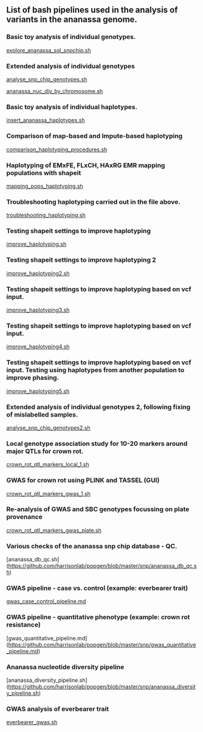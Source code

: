 ## List of bash pipelines used in the analysis of variants in the ananassa genome.
### Basic toy analysis of individual genotypes.
[explore_ananassa_sql_snpchip.sh](https://github.com/harrisonlab/popgen/blob/master/snp/explore_ananassa_sql_snpchip.sh)

### Extended analysis of individual genotypes
[analyse_snp_chip_genotypes.sh](https://github.com/harrisonlab/popgen/blob/master/snp/analyse_snp_chip_genotypes.sh)

[ananassa_nuc_div_by_chromosome.sh](https://github.com/harrisonlab/popgen/blob/master/snp/ananassa_nuc_div_by_chromosome.sh)

### Basic toy analysis of individual haplotypes.
[insert_ananassa_haplotypes.sh](https://github.com/harrisonlab/popgen/blob/master/snp/insert_ananassa_haplotypes.sh)

### Comparison of map-based and Impute-based haplotyping
[comparison_haplotyping_procedures.sh](https://github.com/harrisonlab/popgen/blob/master/snp/comparison_haplotyping_procedures.sh)

### Haplotyping of EMxFE, FLxCH, HAxRG EMR mapping populations with shapeit
[mapping_pops_haplotyping.sh](https://github.com/harrisonlab/popgen/blob/master/snp/mapping_pops_haplotyping.sh)

### Troubleshooting haplotyping carried out in the file above.
[troubleshooting_haplotyping.sh](https://github.com/harrisonlab/popgen/blob/master/snp/troubleshooting_haplotyping.sh)

### Testing shapeit settings to improve haplotyping
[improve_haplotyping.sh](https://github.com/harrisonlab/popgen/blob/master/snp/improve_haplotyping.sh)
### Testing shapeit settings to improve haplotyping 2
[improve_haplotyping2.sh](https://github.com/harrisonlab/popgen/blob/master/snp/improve_haplotyping2.sh)
### Testing shapeit settings to improve haplotyping based on vcf input.
[improve_haplotyping3.sh](https://github.com/harrisonlab/popgen/blob/master/snp/improve_haplotyping3.sh)
### Testing shapeit settings to improve haplotyping based on vcf input.
[improve_haplotyping4.sh](https://github.com/harrisonlab/popgen/blob/master/snp/improve_haplotyping4.sh)
### Testing shapeit settings to improve haplotyping based on vcf input. Testing using haplotypes from another population to improve phasing.
[improve_haplotyping5.sh](https://github.com/harrisonlab/popgen/blob/master/snp/improve_haplotyping5.sh)
### Extended analysis of individual genotypes 2, following fixing of mislabelled samples.
[analyse_snp_chip_genotypes2.sh](https://github.com/harrisonlab/popgen/blob/master/snp/analyse_snp_chip_genotypes2.sh)
### Local genotype association study for 10-20 markers around major QTLs for crown rot.
[crown_rot_qtl_markers_local_1.sh](https://github.com/harrisonlab/popgen/blob/master/snp/crown_rot_qtl_markers_local_1.sh)
### GWAS for crown rot using PLINK and TASSEL (GUI)
[crown_rot_qtl_markers_gwas_1.sh](https://github.com/harrisonlab/popgen/blob/master/snp/crown_rot_qtl_markers_gwas_1.sh)
### Re-analysis of GWAS and SBC genotypes focussing on plate provenance
[crown_rot_qtl_markers_gwas_plate.sh](https://github.com/harrisonlab/popgen/blob/master/snp/crown_rot_qtl_markers_gwas_plate.sh)
### Various checks of the ananassa snp chip database - QC. 
[ananassa_db_qc.sh] (https://github.com/harrisonlab/popgen/blob/master/snp/ananassa_db_qc.sh)
### GWAS pipeline - case vs. control (example: everbearer trait)
[gwas_case_control_pipeline.md](https://github.com/harrisonlab/popgen/blob/master/snp/gwas_case_control_pipeline.md)
### GWAS pipeline - quantitative phenotype (example: crown rot resistance)
[gwas_quantitative_pipeline.md] (https://github.com/harrisonlab/popgen/blob/master/snp/gwas_quantitative_pipeline.md)
### Ananassa nucleotide diversity pipeline
[ananassa_diversity_pipeline.sh] (https://github.com/harrisonlab/popgen/blob/master/snp/ananassa_diversity_pipeline.sh)
### GWAS analysis of everbearer trait
[everbearer_gwas.sh](https://github.com/harrisonlab/popgen/blob/master/snp/everbearer_gwas.sh)
